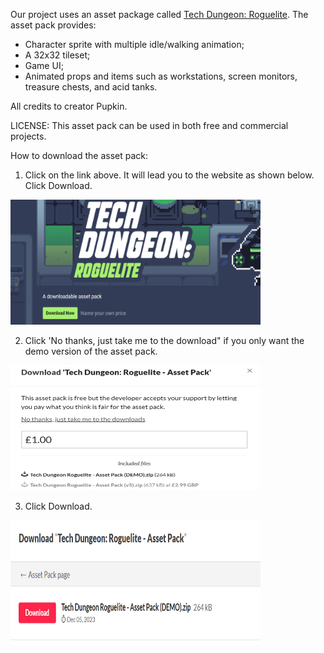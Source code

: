 Our project uses an asset package called [Tech Dungeon: Roguelite](https://trevor-pupkin.itch.io/tech-dungeon-roguelite). The asset pack provides:
* Character sprite with multiple idle/walking animation;
* A 32x32 tileset;
* Game UI;
* Animated props and items such as workstations, screen monitors, treasure chests, and acid tanks.


All credits to creator Pupkin. 

LICENSE: This asset pack can be used in both free and commercial projects.

How to download the asset pack:
1. Click on the link above. It will lead you to the website as shown below. Click Download.

<img src = "/Media/asset%20pack.png" width="400" height="200">

2. Click 'No thanks, just take me to the download" if you only want the demo version of the asset pack. 

<img src = "/Media/free%20asset%20pack.png" width="400" height="200">

3. Click Download. 
<img src = "/Media/download%20asset%20pack.png" width="400" height="200">

